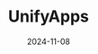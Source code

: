 ---  
layout: startup_page  
title: "UnifyApps"  
id: "unifyapps.com"  
permalink: "/unifyappsunifyapps.com11082024/"  
website: "https://www.unifyapps.com/"  
funding_round: "Series A"  
funding_amount: "$20M"  
investors: "ICONIQ Growth, Elevation Capital"  
about: "UnifyApps provides a Unified Enterprise AI Agent platform that connects and automates enterprise data and software applications. Its no-code approach allows teams to build bespoke AI agents trained on enterprise knowledge for various departments, improving efficiency and reducing data silos. The platform prioritizes flexibility, security, and auditability."  
markets: "AI, SaaS, Finance, Manufacturing"  
hq: "San Francisco, California, United States"  
founded_year: "2023"  
linkedin: "https://www.linkedin.com/company/unifyapps"  
twitter: ""  
instagram: ""  
facebook: ""  
crunchbase: "https://www.crunchbase.com/organization/unifyapps"  
pitchbook: "https://pitchbook.com/profiles/company/599804-11"  

date_display: "08-Nov-2024"  
date: "2024-11-08"

# SEO Optimization  
meta_title: "UnifyApps - Series A Funding ($20M)"  
meta_description: "UnifyApps, UnifyApps provides a Unified Enterprise AI Agent platform that connects and automates enterprise data and software applications. Its no-code approach ..."  
meta_keywords: "UnifyApps, AI, SaaS, Finance, Manufacturing, Series A funding"  
canonical_url: "https://startup.projectstartups.com/unifyappsunifyapps.com11082024/"  
---